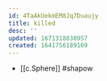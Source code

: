 ```yaml
---
id: 4TaAkUekmEM8Jq7Duaujy
title: killed
desc: ''
updated: 1671318838957
created: 1641756189169
---
```




- [[c.Sphere]] #shapow
